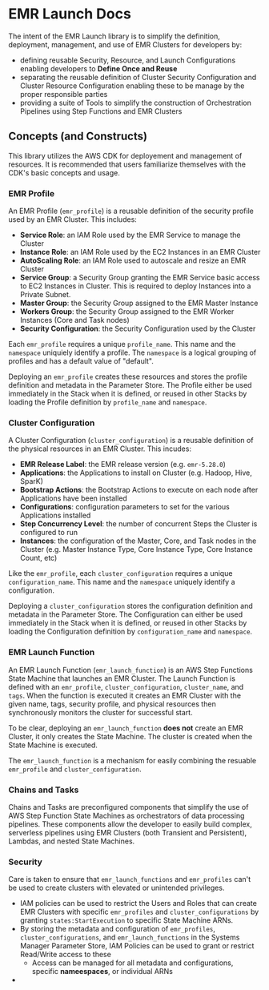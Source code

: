 # EMR Launch Docs
The intent of the EMR Launch library is to simplify the definition, deployment, management, and use of EMR Clusters for developers by:

- defining reusable Security, Resource, and Launch Configurations enabling developers to __Define Once and Reuse__ 
- separating the reusable definition of Cluster Security Configuration and Cluster Resource Configuration enabling these to be manage by the proper responsible parties
- providing a suite of Tools to simplify the construction of Orchestration Pipelines using Step Functions and EMR Clusters


## Concepts (and Constructs)
This library utilizes the AWS CDK for deployement and management of resources. It is recommended that users familiarize themselves with the CDK's basic concepts and usage.


### EMR Profile
An EMR Profile (`emr_profile`) is a reusable definition of the security profile used by an EMR Cluster. This includes:
- __Service Role__: an IAM Role used by the EMR Service to manage the Cluster
- __Instance Role__: an IAM Role used by the EC2 Instances in an EMR Cluster
- __AutoScaling Role__: an IAM Role used to autoscale and resize an EMR Cluster
- __Service Group__: a Security Group granting the EMR Service basic access to EC2 Instances in Cluster. This is required to deploy Instances into a Private Subnet.
- __Master Group__: the Security Group assigned to the EMR Master Instance
- __Workers Group__: the Security Group assigned to the EMR Worker Instances (Core and Task nodes)
- __Security Configuration__: the Security Configuration used by the Cluster 

Each `emr_profile` requires a unique `profile_name`. This name and the `namespace` uniquiely identify a profile. The `namespace` is a logical grouping of profiles and has a default value of "default". 

Deploying an `emr_profile` creates these resources and stores the profile definition and metadata in the Parameter Store. The Profile either be used immediately in the Stack when it is defined, or reused in other Stacks by loading the Profile definition by `profile_name` and `namespace`.

### Cluster Configuration
A Cluster Configuration (`cluster_configuration`) is a reusable definition of the physical resources in an EMR Cluster. This incudes:
- __EMR Release Label__: the EMR release version (e.g. `emr-5.28.0`)
- __Applications__: the Applications to install on Cluster (e.g. Hadoop, Hive, SparK)
- __Bootstrap Actions__: the Bootstrap Actions to execute on each node after Applications have been installed
- __Configurations__: configuration parameters to set for the various Applications installed
- __Step Concurrency Level__: the number of concurrent Steps the Cluster is configured to run
- __Instances__: the configuration of the Master, Core, and Task nodes in the Cluster (e.g. Master Instance Type, Core Instance Type, Core Instance Count, etc)

Like the `emr_profile`, each `cluster_configuration` requires a unique `configuration_name`. This name and the `namespace` uniquely identify a configuration.

Deploying a `cluster_configuration` stores the configuration definition and metadata in the Parameter Store. The Configuration can either be used immediately in the Stack when it is defined, or reused in other Stacks by loading the Configuration definition by `configuration_name` and `namespace`.

### EMR Launch Function
An EMR Launch Function (`emr_launch_function`) is an AWS Step Functions State Machine that launches an EMR Cluster. The Launch Function is defined with an `emr_profile`, `cluster_configuration`, `cluster_name`, and `tags`. When the function is executed it creates an EMR Cluster with the given name, tags, security profile, and physical resources then synchronously monitors the cluster for successful start.

To be clear, deploying an `emr_launch_function` __does not__ create an EMR Cluster, it only creates the State Machine. The cluster is created when the State Machine is executed.

The `emr_launch_function` is a mechanism for easily combining the resuable `emr_profile` and `cluster_configuration`.

### Chains and Tasks
Chains and Tasks are preconfigured components that simplify the use of AWS Step Function State Machines as orchestrators of data processing pipelines. These components allow the developer to easily build complex, serverless pipelines using EMR Clusters (both Transient and Persistent), Lambdas, and nested State Machines.

### Security
Care is taken to ensure that `emr_launch_functions` and `emr_profiles` can't be used to create clusters with elevated or unintended privileges. 

- IAM policies can be used to restrict the Users and Roles that can create EMR Clusters with specific `emr_profiles` and `cluster_configurations` by granting `states:StartExecution` to specific State Machine ARNs.
- By storing the metadata and configuration of `emr_profiles`, `cluster_configurations`, and `emr_launch_functions` in the Systems Manager Parameter Store, IAM Policies can be used to grant or restrict Read/Write access to these
    + Access can be managed for all metadata and configurations, specific __nameespaces__, or individual ARNs
- 